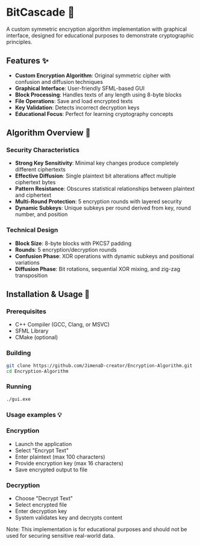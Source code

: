 # BitCascade 🔐

A custom symmetric encryption algorithm implementation with graphical interface, designed for educational purposes to demonstrate cryptographic principles.

## Features ✨

- **Custom Encryption Algorithm**: Original symmetric cipher with confusion and diffusion techniques
- **Graphical Interface**: User-friendly SFML-based GUI
- **Block Processing**: Handles texts of any length using 8-byte blocks
- **File Operations**: Save and load encrypted texts
- **Key Validation**: Detects incorrect decryption keys
- **Educational Focus**: Perfect for learning cryptography concepts

## Algorithm Overview 🧠

### Security Characteristics
- **Strong Key Sensitivity**: Minimal key changes produce completely different ciphertexts
- **Effective Diffusion**: Single plaintext bit alterations affect multiple ciphertext bytes  
- **Pattern Resistance**: Obscures statistical relationships between plaintext and ciphertext
- **Multi-Round Protection**: 5 encryption rounds with layered security
- **Dynamic Subkeys**: Unique subkeys per round derived from key, round number, and position

### Technical Design
- **Block Size**: 8-byte blocks with PKCS7 padding
- **Rounds**: 5 encryption/decryption rounds
- **Confusion Phase**: XOR operations with dynamic subkeys and positional variations
- **Diffusion Phase**: Bit rotations, sequential XOR mixing, and zig-zag transposition

## Installation & Usage 🚀

### Prerequisites
- C++ Compiler (GCC, Clang, or MSVC)
- SFML Library
- CMake (optional)

### Building
```bash
git clone https://github.com/JimenaD-creator/Encryption-Algorithm.git
cd Encryption-Algorithm
```
### Running
```bash
./gui.exe
```
### Usage examples 💡
### Encryption
- Launch the application
- Select "Encrypt Text"
- Enter plaintext (max 100 characters)
- Provide encryption key (max 16 characters)
- Save encrypted output to file

### Decryption
- Choose "Decrypt Text"
- Select encrypted file
- Enter decryption key
- System validates key and decrypts content

Note: This implementation is for educational purposes and should not be used for securing sensitive real-world data.
